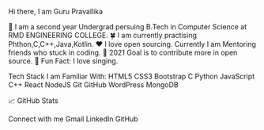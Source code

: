 
Hi there, I am Guru Pravallika


🏫 I am a second year Undergrad persuing B.Tech in Computer Science at RMD ENGINEERING COLLEGE.
🍀 I am currently practising Phthon,C,C++,Java,Kotlin.
❤ I love open sourcing. Currently I am Mentoring friends who stuck in coding.
🎯 2021 Goal is to contribute more in open source.
🎈 Fun Fact: I love singing.

Tech Stack I am Familiar With:
HTML5 CSS3 Bootstrap C Python JavaScript C++ React NodeJS Git GitHub WordPress MongoDB


📈 GitHub Stats




Connect with me
Gmail LinkedIn GitHub
